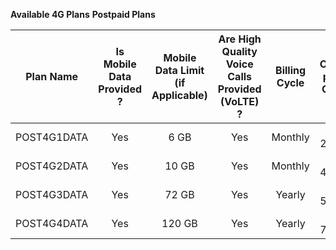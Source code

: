 **Available 4G Plans**
**Postpaid Plans**

| Plan Name | Is Mobile Data Provided ? | Mobile Data Limit (if Applicable) | Are High Quality Voice Calls Provided (VoLTE) ? | Billing Cycle | Cost per Call |
|:---:|:---:|:---:|:---:|:---:|:---:|
| POST4G1DATA | Yes | 6 GB | Yes | Monthly | ₹ 2.70 |
| POST4G2DATA | Yes | 10 GB | Yes | Monthly | ₹ 4.00 |
| POST4G3DATA | Yes | 72 GB | Yes | Yearly | ₹ 5.80 |
| POST4G4DATA | Yes | 120 GB | Yes | Yearly | ₹ 7.20 |
